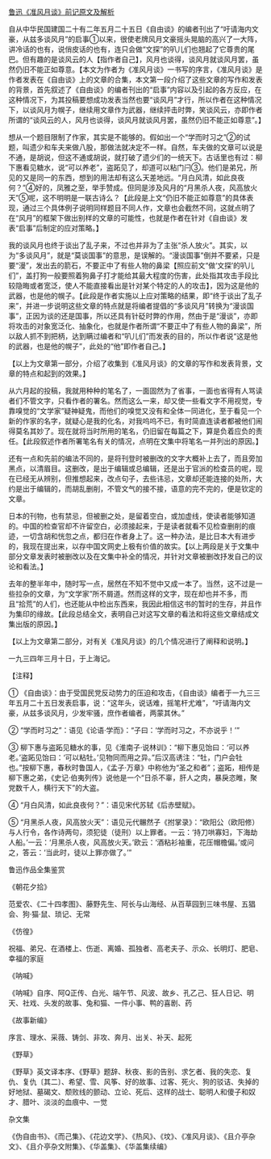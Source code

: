 [鲁迅《准风月谈》前记原文及解析](https://www.vrrw.net/wx/8103.html)

自从中华民国建国二十有二年五月二十五日《自由谈》的编者刊出了“吁请海内文豪，从兹多谈风月”的启事①以来，很使老牌风月文豪摇头晃脑的高兴了一大阵，讲冷话的也有，说俏皮话的也有，连只会做“文探”的叭儿们也翘起了它尊贵的尾巴。但有趣的是谈风云的人【指作者自己】，风月也谈得，谈风月就谈风月罢，虽然仍旧不能正如尊意。【本文为作者为《准风月谈》一书写的序言，《准风月谈》是作者发表在《自由谈》上的文章的合集，本文第一段介绍了这些文章的写作和发表的背景，首先叙述了《自由谈》的编者刊出的“启事”内容以及引起的各方反应，在这种情况下，为其投稿要想成功发表当然也要“谈风月”才行，所以作者在这种情况下，以谈风月为幌子，继续用文章作为武器，继续抨击时弊，笑谈风云，亦即作者所谓的“谈风云的人，风月也谈得，谈风月就谈风月罢，虽然仍旧不能正如尊意”。】



想从一个题目限制了作家，其实是不能够的。假如出一个“学而时习之”②的试题，叫遗少和车夫来做八股，那做法就决定不一样。自然，车夫做的文章可以说是不通，是胡说，但这不通或胡说，就打破了遗少们的一统天下。古话里也有过：柳下惠看见糖水，说“可以养老”，盗跖见了，却道可以粘门闩③。他们是弟兄，所见的又是同一的东西，想到的用法却有这么天差地远。“月白风清，如此良夜何？”④好的，凤雅之至，举手赞成。但同是涉及风月的“月黑杀人夜，风高放火天”⑤呢，这不明明是一联古诗么？【此段是上文“仍旧不能正如尊意”的具体表现，通过三个具体例子说明同样题目不同人作，文章也会截然不同，这就点明了在“风月”的框架下做出别样的文章的可能性，也就是作者在针对《自由谈》发表“启事”后制定的应对策略。】

我的谈风月也终于谈出了乱子来，不过也并非为了主张“杀人放火”。其实，以为“多谈风月”，就是“莫谈国事”的意思，是误解的。“漫谈国事”倒并不要紧，只是要“漫”，发出去的箭石，不要正中了有些人物的鼻梁【照应前文“做‘文探’的叭儿们”，盖打狗一般要照着狗鼻子打才能给其最大程度的伤害，此处指其攻击手段比较隐晦或者宽泛，使人不能直接看出是针对某个特定的人的攻击】，因为这是他的武器，也是他的幌子。【此段是作者实施以上应对策略的结果，即“终于谈出了乱子来”，并进一步说明这些文章的特点就是将编者提倡的“多谈风月”转换为“漫谈国事”，正因为谈的还是国事，所以还具有针砭时弊的作用，然由于是“漫谈”，亦即将攻击的对象宽泛化、抽象化，也就是作者所谓“不要正中了有些人物的鼻梁”，所以敌人抓不到把柄，达到瞒过编者和“叭儿们”而发表的目的，所以作者说“这是他的武器，也是他的幌子”，此处的“他”即作者自己。】

【以上为文章第一部分，介绍了收集到《准风月谈》的文章的写作和发表背景，文章的特点和起到的效果。】

从六月起的投稿，我就用种种的笔名了，一面固然为了省事，一面也省得有人骂读者们不管文字，只看作者的署名。然而这么一来，却又使一些看文字不用视觉，专靠嗅觉的“文学家”疑神疑鬼，而他们的嗅觉又没有和全体一同进化，至于看见一个新的作家的名字，就疑心是我的化名，对我呜呜不已，有时简直连读者都被他们闹得莫名其妙了。现在就将当时所用的笔名，仍旧留在每篇之下，算是负着应负的责任。【此段叙述作者所署笔名有关的情况，点明在文集中将笔名一并列出的原因。】

还有一点和先前的编法不同的，是将刊登时被删改的文字大概补上去了，而且旁加黑点，以清眉目。这删改，是出于编辑或总编辑，还是出于官派的检查员的呢，现在已经无从辨别，但推想起来，改点句子，去些讳忌，文章却还能连接的处所，大约是出于编辑的，而胡乱删削，不管文气的接不接，语意的完不完的，便是钦定的文章。

日本的刊物，也有禁忌，但被删之处，是留着空白，或加虚线，使读者能够知道的。中国的检查官却不许留空白，必须接起来，于是读者就看不见检查删削的痕迹，一切含胡和恍忽之点，都归在作者身上了。这一种办法，是比日本大有进步的，我现在提出来，以存中国文网史上极有价值的故实。【以上两段是关于文集中部分文章发表时被删改以及在文集中补全的情况，并针对文章被删改抒发自己的议论和看法。】

去年的整半年中，随时写一点，居然在不知不觉中又成一本了。当然，这不过是一些拉杂的文章，为“文学家”所不屑道。然而这样的文字，现在却也并不多，而且“拾荒”的人们，也还能从中检出东西来，我因此相信这书的暂时的生存，并且作为集印的缘故。【此段总结全文，表明自己对这写文章的看法和将这些文章结成文集出版的原因。】

【以上为文章第二部分，对有关《准风月谈》的几个情况进行了阐释和说明。】

一九三四年三月十日，于上海记。





【注释】

① 《自由谈》：由于受国民党反动势力的压迫和攻击，《自由谈》编者于一九三三年五月二十五日发表启事，说：“这年头，说话难，摇笔杆尤难”，“吁请海内文豪，从兹多谈风月，少发牢骚，庶作者编者，两蒙其休。”

② “学而时习之”：语见《论语·学而》：“子曰：‘学而时习之，不亦说乎！’”

③ 柳下惠与盗跖见糖水的事，见《淮南子·说林训》：“柳下惠见饴曰：‘可以养老。’盗跖见饴曰：‘可以粘牡。’见物同而用之异。”后汉高诱注：“牡，门户会牡也。”按柳下惠，春秋时鲁国人，《孟子·万章》中称他为“圣之和者”；盗跖，相传是柳下惠之弟，《史记·伯夷列传》说他是一个“日杀不辜，肝人之肉，暴戾恣睢，聚党数千人，横行天下”的大盗。

④ “月白风清，如此良夜何？”：语见宋代苏轼《后赤壁赋》。



⑤ “月黑杀人夜，风高放火天”：语见元代冁然子《拊掌录》：“欧阳公（欧阳修）与人行令，各作诗两句，须犯徒（徒刑）以上罪者。一云：‘持刀哄寡妇，下海劫人船。’一云：‘月黑杀人夜，风高放火天。’欧云：‘酒粘衫袖重，花压帽檐偏。’或问之，答云：‘当此时，徒以上罪亦做了。’”

鲁迅作品全集鉴赏

《朝花夕拾》

范爱农、《二十四孝图》、藤野先生、阿长与山海经、从百草园到三味书屋、五猖会、狗·猫·鼠、琐记、无常

《仿徨》

祝福、弟兄、在酒楼上、伤逝、离婚、孤独者、高老夫子、示众、长明灯、肥皂、幸福的家庭

《呐喊》

《呐喊》自序、阿Q正传、白光、端午节、风波、故乡、孔乙己、狂人日记、明天、社戏、头发的故事、兔和猫、一件小事、鸭的喜剧、药

《故事新编》

序言、理水、采薇、铸剑、非攻、奔月、出关、补天、起死

《野草》

《野草》英文译本序、《野草》题辞、秋夜、影的告别、求乞者、我的失恋、复仇、复仇〔其二〕、希望、雪、风筝、好的故事、过客、死火、狗的驳诘、失掉的好地狱、墓碣文、颓败线的颤动、立论、死后、这样的战士、聪明人和傻子和奴才、腊叶、淡淡的血痕中、一觉

杂文集

《伪自由书》、《而己集》、《花边文学》、《热风》、《坟》、《准风月谈》、《且介亭杂文》、《且介亭杂文附集》、《华盖集》、《华盖集续编》

